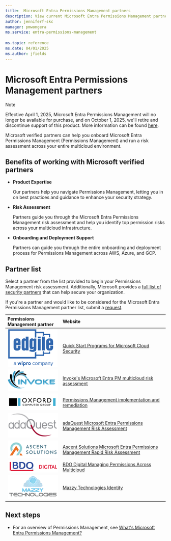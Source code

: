 ```yaml
---
title:  Microsoft Entra Permissions Management partners
description: View current Microsoft Entra Permissions Management partners and their websites.
author: jenniferf-skc
manager: pmwongera
ms.service: entra-permissions-management

ms.topic: reference
ms.date: 04/01/2025
ms.author: jfields
---
```


# Microsoft Entra Permissions Management partners

> [!NOTE]
> Effective April 1, 2025, Microsoft Entra Permissions Management will no longer be available for purchase, and on October 1, 2025, we'll retire and discontinue support of this product. More information can be found [here](https://aka.ms/MEPMretire).

Microsoft verified partners can help you onboard Microsoft Entra Permissions Management (Permissions Management) and run a risk assessment across your entire multicloud environment.

## Benefits of working with Microsoft verified partners

* **Product Expertise**

    Our partners help you navigate Permissions Management, letting you in on best practices and guidance to enhance your security strategy.

* **Risk Assessment**

    Partners guide you through the Microsoft Entra Permissions Management risk assessment and help you identify top permission risks across your multicloud infrastructure.

* **Onboarding and Deployment Support**

    Partners can guide you through the entire onboarding and deployment process for Permissions Management across AWS, Azure, and GCP.


## Partner list

Select a partner from the list provided to begin your Permissions Management risk assessment. Additionally, Microsoft provides a [full list of security partners](https://www.microsoft.com/security/business/find-a-partner) that can help secure your organization.

If you're a partner and would like to be considered for the Microsoft Entra Permissions Management partner list, submit a [request](https://forms.office.com/pages/responsepage.aspx?id=v4j5cvGGr0GRqy180BHbRzw7upfFlddNq4ce6ckvEvhUNzE3V0RQNkpPWjhDSU5FNkk1U1RWUDdDTC4u). 

| Permissions Management partner | Website | 
|:-------------------------|:--------------|
| ![Screenshot of Edgile logo.](media/partner-list/partner-edgile.png) | [Quick Start Programs for Microsoft Cloud Security](https://edgile.com/information-security/quick-start-programs-for-microsoft-cloud-security/)|
| ![Screenshot of Invoke logo.](media/partner-list/partner-invoke.png) | [Invoke's Microsoft Entra PM multicloud risk assessment](https://www.invokellc.com/offers/microsoft-entra-permissions-management-multi-cloud-risk-assessment)|
| ![Screenshot of Vu logo.](media/partner-list/partner-oxford-computer-group.png) | [Permissions Management implementation and remediation](https://oxfordcomputergroup.com/microsoft-entra-permissions-management-implementation/)|
| ![Screenshot of Onfido logo.](media/partner-list/partner-ada-quest.png) | [adaQuest Microsoft Entra Permissions Management Risk Assessment](https://adaquest.com/entra-permission-risk-assessment/)|
| ![Screenshot of Ascent Solutions logo.](media/partner-list/partner-ascent-solutions.png) | [Ascent Solutions Microsoft Entra Permissions Management Rapid Risk Assessment](https://www.meetascent.com/resources/microsoft-entra-permissions-rapid-risk-assessment)|
| ![Screenshot of BDO Digital logo.](media/partner-list/partner-bdo-digital.png) | [BDO Digital Managing Permissions Across Multicloud](https://www.bdodigital.com/services/security-compliance/cybersecurity/entra-permissions-management)|
| ![Screenshot of Mazzy Technologies logo.](media/partner-list/partner-mazzy-technologies.png) | [Mazzy Technologies Identity](https://mazzytechnologies.com/identity%3A-microsoft-entra)|

## Next steps

* For an overview of Permissions Management, see [What's Microsoft Entra Permissions Management?](overview.md)
